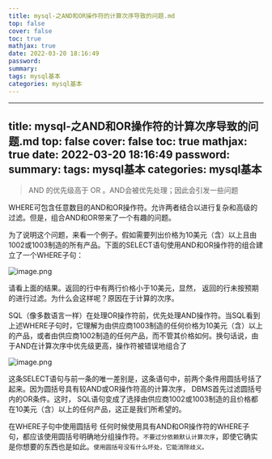 ```yaml
---
title: mysql-之AND和OR操作符的计算次序导致的问题.md
top: false
cover: false
toc: true
mathjax: true
date: 2022-03-20 18:16:49
password:
summary:
tags: mysql基本
categories: mysql基本
---
```

---
title: mysql-之AND和OR操作符的计算次序导致的问题.md
top: false
cover: false
toc: true
mathjax: true
date: 2022-03-20 18:16:49
password:
summary:
tags: mysql基本
categories: mysql基本
---
>AND 的优先级高于 OR 。AND会被优先处理；因此会引发一些问题

WHERE可包含任意数目的AND和OR操作符。允许两者结合以进行复杂和高级的过滤。但是，组合AND和OR带来了一个有趣的问题。

为了说明这个问题，来看一个例子。假如需要列出价格为10美元（含）以上且由1002或1003制造的所有产品。下面的SELECT语句使用AND和OR操作符的组合建立了一个WHERE子句：

![image.png](https://upload-images.jianshu.io/upload_images/13965490-977334d69021697c.png?imageMogr2/auto-orient/strip%7CimageView2/2/w/1240)



请看上面的结果。返回的行中有两行价格小于10美元，显然，
返回的行未按预期的进行过滤。为什么会这样呢？原因在于计算的次序。

 SQL（像多数语言一样）在处理OR操作符前，优先处理AND操作符。当SQL看到上述WHERE子句时，它理解为由供应商1003制造的任何价格为10美元（含）以上的产品，或者由供应商1002制造的任何产品，而不管其价格如何。换句话说，由于AND在计算次序中优先级更高，操作符被错误地组合了

![image.png](https://upload-images.jianshu.io/upload_images/13965490-2108c2ab95284d4a.png?imageMogr2/auto-orient/strip%7CimageView2/2/w/1240)


这条SELECT语句与前一条的唯一差别是，这条语句中，前两个条件用圆括号括了起来。因为圆括号具有较AND或OR操作符高的计算次序， DBMS首先过滤圆括号内的OR条件。这时， SQL语句变成了选择由供应商1002或1003制造的且价格都在10美元（含）以上的任何产品，这正是我们所希望的。



在WHERE子句中使用圆括号 任何时候使用具有AND和OR操作符的WHERE子句，都应该使用圆括号明确地分组操作符。`不要过分依赖默认计算次序`，即使它确实是你想要的东西也是如此。`使用圆括号没有什么坏处，它能消除歧义。`
